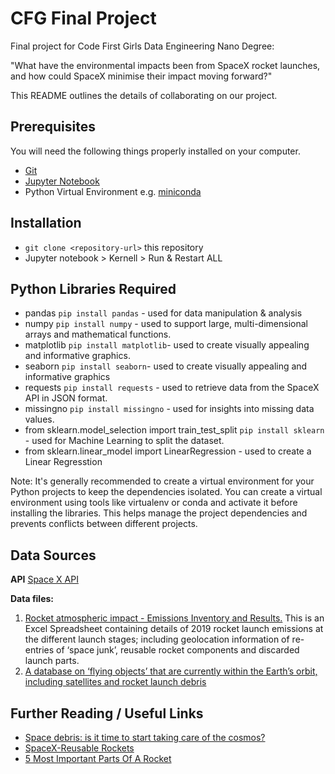# CFG Final Project
Final project for Code First Girls Data Engineering Nano Degree:

"What have the environmental impacts been from SpaceX rocket launches, and how could SpaceX minimise their impact moving forward?"


This README outlines the details of collaborating on our project. 

## Prerequisites

You will need the following things properly installed on your computer.

* [Git](https://desktop.github.com/)
* [Jupyter Notebook](https://jupyter.org/install)
* Python Virtual Environment e.g. [miniconda](https://docs.conda.io/en/latest/miniconda.html)

## Installation

* `git clone <repository-url>` this repository
* Jupyter notebook > Kernell > Run & Restart ALL

## Python Libraries Required

* pandas `pip install pandas` - used for data manipulation & analysis
* numpy `pip install numpy` - used to support large, multi-dimensional arrays and mathematical functions.
* matplotlib `pip install matplotlib`- used  to create visually appealing and informative graphics.
* seaborn `pip install seaborn`- used  to create visually appealing and informative graphics
* requests `pip install requests` - used to retrieve data from the SpaceX API in JSON format.
* missingno `pip install missingno` - used for insights into missing data values. 
* from sklearn.model_selection import train_test_split `pip install sklearn` - used for Machine Learning to split the dataset. 
* from sklearn.linear_model import LinearRegression - used to create a Linear Regresstion 

Note: It's generally recommended to create a virtual environment for your Python projects to keep the dependencies isolated.
You can create a virtual environment using tools like virtualenv or conda and activate it before installing the libraries. 
This helps manage the project dependencies and prevents conflicts between different projects.

## Data Sources 

**API**
[Space X API](https://r4yan.gitbook.io/spacexdb/)

**Data files:**
1. [Rocket atmospheric impact - Emissions Inventory and Results.](https://rdr.ucl.ac.uk/articles/dataset/Rocket_atmospheric_impact_-_Emissions_Inventory_and_Results/17032349?file=35128729)
This is an Excel Spreadsheet containing details of 2019 rocket launch emissions at the different launch stages; including geolocation information of re-entries of ‘space junk’, reusable rocket components and discarded launch parts. 
2. [A database on ‘flying objects’ that are currently within the Earth’s orbit, including satellites and rocket launch debris](https://www.kaggle.com/datasets/kandhalkhandeka/satellites-and-debris-in-earths-orbit)

## Further Reading / Useful Links

* [Space debris: is it time to start taking care of the cosmos?](https://www.iberdrola.com/sustainability/space-debris)
* [SpaceX-Reusable Rockets](https://www.spacex.com/reusability/)
* [5 Most Important Parts Of A Rocket](https://www.rankred.com/parts-of-a-rocket/)
